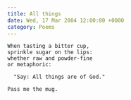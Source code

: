 ```yaml
---
title: All things
date: Wed, 17 Mar 2004 12:00:00 +0000
category: Poems
---
```


    When tasting a bitter cup,  
    sprinkle sugar on the lips:  
    whether raw and powder-fine  
    or metaphoric:

      "Say: All things are of God."

    Pass me the mug.


